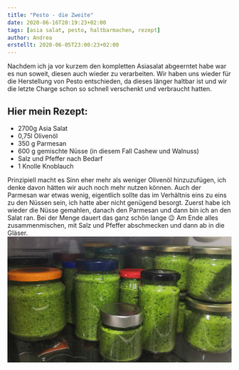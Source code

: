 ```yaml
---
title: "Pesto - die Zweite"
date: 2020-06-16T20:19:23+02:00
tags: [asia salat, pesto, haltbarmachen, rezept]
author: Andrea
erstellt: 2020-06-05T23:00:23+02:00
---
```

Nachdem ich ja vor kurzem den kompletten Asiasalat abgeerntet habe war es nun soweit, diesen auch wieder zu verarbeiten. Wir haben uns wieder für die Herstellung von Pesto entschieden, da dieses länger haltbar ist und wir die letzte Charge schon so schnell verschenkt und verbraucht  hatten.

Hier mein Rezept:
---
* 2700g Asia Salat
* 0,75l Olivenöl
* 350 g Parmesan
* 600 g gemischte Nüsse (in diesem Fall Cashew und Walnuss)
* Salz und Pfeffer nach Bedarf
* 1 Knolle Knoblauch

Prinzipiell macht es Sinn eher mehr als weniger Olivenöl hinzuzufügen, ich denke davon hätten wir auch noch mehr nutzen können.
Auch der Parmesan war etwas wenig, eigentlich sollte das im Verhältnis eins zu eins zu den Nüssen sein, ich hatte aber nicht genügend besorgt. Zuerst habe ich wieder die Nüsse gemahlen, danach den Parmesan und dann bin ich an den Salat ran. Bei der Menge dauert das ganz schön lange :wink: Am Ende alles zusammenmischen, mit Salz und Pfeffer abschmecken und dann ab in die Gläser.
![Pesto abgefüllt](/img/pesto_die_zweite.jpg)


